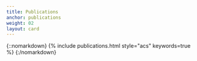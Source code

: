 ```yaml
---
title: Publications
anchor: publications
weight: 02
layout: card
---
```


{::nomarkdown}
{% include publications.html style="acs" keywords=true %}
{:/nomarkdown}

